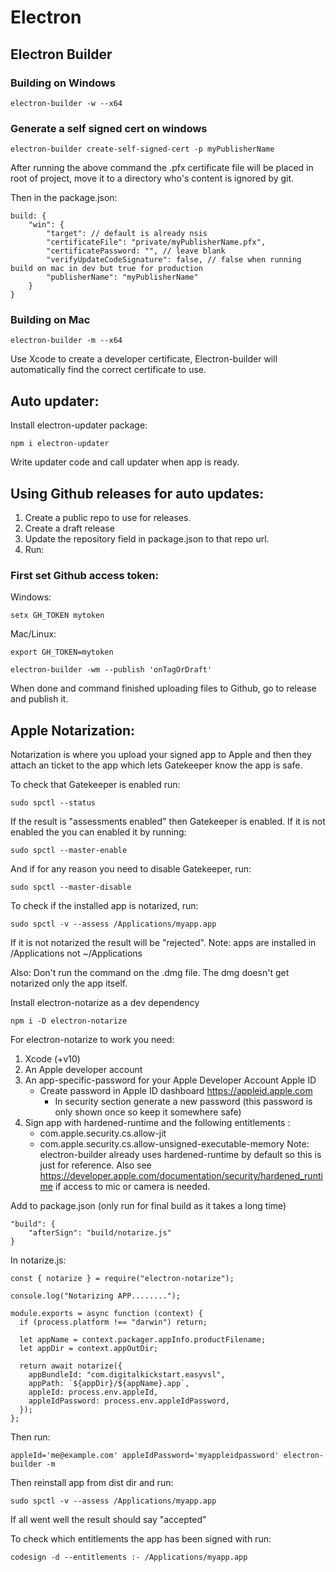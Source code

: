# Electron

## Electron Builder

### Building on Windows

```
electron-builder -w --x64
```

### Generate a self signed cert on windows
```
electron-builder create-self-signed-cert -p myPublisherName
```

After running the above command the .pfx certificate file will be placed in root of project, move it to a directory who's content is ignored by git.

Then in the package.json:
```
build: { 
    "win": {
        "target": // default is already nsis
        "certificateFile": "private/myPublisherName.pfx",
        "certificatePassword: "", // leave blank
        "verifyUpdateCodeSignature": false, // false when running build on mac in dev but true for production
        "publisherName": "myPublisherName"
    }
}
```

### Building on Mac

```
electron-builder -m --x64
```

Use Xcode to create a developer certificate, Electron-builder will automatically find the correct certificate to use.


## Auto updater:

Install electron-updater package:
```
npm i electron-updater
```

Write updater code and call updater when app is ready.

## Using Github releases for auto updates:

1. Create a public repo to use for releases.
2. Create a draft release
3. Update the repository field in package.json to that repo url.
4. Run:

### First set Github access token:

Windows: 
```
setx GH_TOKEN mytoken
```
Mac/Linux: 
```
export GH_TOKEN=mytoken
```
```
electron-builder -wm --publish 'onTagOrDraft'
```

When done and command finished uploading files to Github, go to release and publish it.



## Apple Notarization:

Notarization is where you upload your signed app to Apple and then they attach an ticket to the app which lets Gatekeeper know the app is safe.

To check that Gatekeeper is enabled run:
```
sudo spctl --status
```
If the result is "assessments enabled" then Gatekeeper is enabled.
If it is not enabled the you can enabled it by running:
```
sudo spctl --master-enable
```
And if for any reason you need to disable Gatekeeper, run:
```
sudo spctl --master-disable
```

To check if the installed app is notarized, run:
```
sudo spctl -v --assess /Applications/myapp.app
```
If it is not notarized the result will be "rejected".
Note: apps are installed in /Applications not ~/Applications

Also: Don't run the command on the .dmg file. The dmg doesn't get notarized only the app itself.

Install electron-notarize as a dev dependency
```
npm i -D electron-notarize
```

For electron-notarize to work you need:
1. Xcode (+v10)
2. An Apple developer account
3. An app-specific-password for your Apple Developer Account Apple ID
    - Create password in Apple ID dashboard https://appleid.apple.com
        - In security section generate a new password (this password is only shown once so keep it somewhere safe)
4. Sign app with hardened-runtime and the following entitlements :
    * com.apple.security.cs.allow-jit
    * com.apple.security.cs.allow-unsigned-executable-memory
Note: electron-builder already uses hardened-runtime by default so this is just for reference.
Also see https://developer.apple.com/documentation/security/hardened_runtime if access to mic or camera is needed.

Add to package.json  (only run for final build as it takes a long time)
```
"build": {
    "afterSign": "build/notarize.js"
}
```

In notarize.js:
```
const { notarize } = require("electron-notarize");

console.log("Notarizing APP........");

module.exports = async function (context) {
  if (process.platform !== "darwin") return;

  let appName = context.packager.appInfo.productFilename;
  let appDir = context.appOutDir;

  return await notarize({
    appBundleId: "com.digitalkickstart.easyvsl",
    appPath: `${appDir}/${appName}.app`,
    appleId: process.env.appleId,
    appleIdPassword: process.env.appleIdPassword,
  });
};
```

Then run:
```
appleId='me@example.com' appleIdPassword='myappleidpassword' electron-builder -m
```

Then reinstall app from dist dir and run:
```
sudo spctl -v --assess /Applications/myapp.app
```
If all went well the result should say "accepted"

To check which entitlements the app has been signed with run:
```
codesign -d --entitlements :- /Applications/myapp.app
```